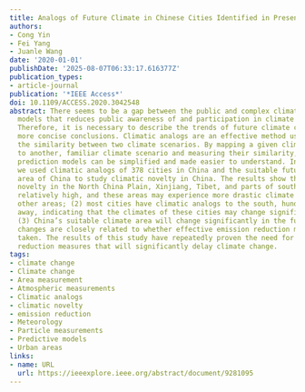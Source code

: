 ```yaml
---
title: Analogs of Future Climate in Chinese Cities Identified in Present Observations
authors:
- Cong Yin
- Fei Yang
- Juanle Wang
date: '2020-01-01'
publishDate: '2025-08-07T06:33:17.616377Z'
publication_types:
- article-journal
publication: '*IEEE Access*'
doi: 10.1109/ACCESS.2020.3042548
abstract: There seems to be a gap between the public and complex climate prediction
  models that reduces public awareness of and participation in climate change research.
  Therefore, it is necessary to describe the trends of future climate change with
  more concise conclusions. Climatic analogs are an effective method used to measure
  the similarity between two climate scenarios. By mapping a given climate scenario
  to another, familiar climate scenario and measuring their similarity, complex climate
  prediction models can be simplified and made easier to understand. In this study,
  we used climatic analogs of 378 cities in China and the suitable future climate
  area of China to study climatic novelty in China. The results show that (1) climatic
  novelty in the North China Plain, Xinjiang, Tibet, and parts of southern China is
  relatively high, and these areas may experience more drastic climate changes than
  other areas; (2) most cities have climatic analogs to the south, hundreds of kilometers
  away, indicating that the climates of these cities may change significantly; and
  (3) China’s suitable climate area will change significantly in the future, and these
  changes are closely related to whether effective emission reduction measures are
  taken. The results of this study have repeatedly proven the need for effective emission
  reduction measures that will significantly delay climate change.
tags:
- climate change
- Climate change
- Area measurement
- Atmospheric measurements
- Climatic analogs
- climatic novelty
- emission reduction
- Meteorology
- Particle measurements
- Predictive models
- Urban areas
links:
- name: URL
  url: https://ieeexplore.ieee.org/abstract/document/9281095
---
```

